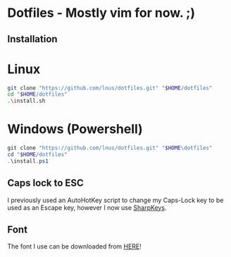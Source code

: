 # Dotfiles - Mostly vim for now. ;)

## Installation

# Linux
```sh
git clone "https://github.com/lnus/dotfiles.git" "$HOME/dotfiles"
cd "$HOME/dotfiles"
.\install.sh
```

# Windows (Powershell)
```powershell
git clone "https://github.com/lnus/dotfiles.git" "$HOME\dotfiles"
cd "$HOME/dotfiles"
.\install.ps1
```

## Caps lock to ESC

I previously used an AutoHotKey script to change my Caps-Lock key to be used as an Escape key, however I now use [SharpKeys](https://github.com/randyrants/sharpkeys).

## Font

The font I use can be downloaded from [HERE](https://github.com/sgolovine/PlexNerdfont)!
